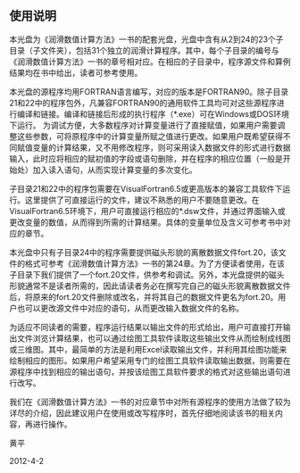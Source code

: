 ## 使用说明

本光盘为《润滑数值计算方法》一书的配套光盘，光盘中含有从2到24的23个子目录（子文件夹），包括31个独立的润滑计算程序。其中，每个子目录的编号与《润滑数值计算方法》一书的章号相对应。在相应的子目录中，程序源文件和算例结果均在书中给出，读者可参考使用。

本光盘的源程序均用FORTRAN语言编写，对应的版本是FORTRAN90。除子目录21和22中的程序包外，凡兼容FORTRAN90的通用软件工具均可对这些源程序进行编译和链接。编译和链接后形成的执行程序（*.exe）可在Windows或DOS环境下运行。
为调试方便，大多数程序对计算变量进行了直接赋值，如果用户需要调整这些参数，可将原程序中的计算变量所赋之值进行更改。如果用户既希望获得不同赋值变量的计算结果，又不用修改程序，则可采用读入数据文件的形式进行数据输入，此时应将相应的赋初值的字段或语句删除，并在程序的相应位置（一般是开始处）加入读入语句，从而实现计算变量的多次变化。

子目录21和22中的程序包需要在VisualFortran6.5或更高版本的兼容工具软件下运行。这里提供了可直接运行的文件，建议不熟悉的用户不要随意更改。在VisualFortran6.5环境下，用户可直接运行相应的*.dsw文件，并通过界面输入或更改变量的数值，从而得到所需的计算结果。具体的变量单位及含义可参考书中对应的章节。

本光盘中只有子目录24中的程序需要提供磁头形貌的离散数据文件fort.20，该文件的格式可参考《润滑数值计算方法》一书的第24章。为了方便读者使用，在该子目录下我们提供了一个fort.20文件，供参考和调试。另外，本光盘提供的磁头形貌通常不是读者所需的，因此请读者务必在撰写完自己的磁头形貌离散数据文件后，将原来的fort.20文件删除或改名，并将其自己的数据文件更名为fort.20。用户也可以更改源文件中对应的语句，从而更改输入数据文件的名称。

为适应不同读者的需要，程序运行结果以输出文件的形式给出，用户可直接打开输出文件浏览计算结果，也可以通过绘图工具软件读取这些输出文件从而绘制成线图或三维图。其中，最简单的方法是利用Excel读取输出文件，并利用其绘图功能来绘制相应的图形。如果用户希望采用专门的绘图工具软件读取输出数据，则需要在源程序中找到相应的输出语句，并按该绘图工具软件要求的格式对这些输出语句进行改写。

我们在《润滑数值计算方法》一书的对应章节中对所有源程序的使用方法做了较为详尽的介绍，因此建议用户在使用或改写程序时，首先仔细地阅读该书的相关内容，再进行操作。

黄平

2012-4-2

